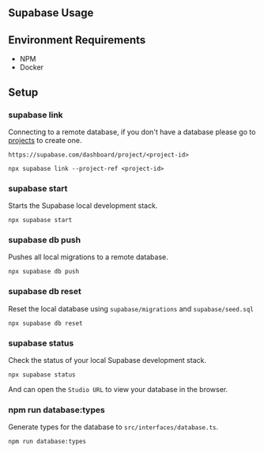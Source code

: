 ##  Supabase Usage

## Environment Requirements

- NPM
- Docker

## Setup

### supabase link

Connecting to a remote database, if you don't have a database please go to [projects](https://supabase.com/dashboard/projects) to create one.

`https://supabase.com/dashboard/project/<project-id>`

```shell
npx supabase link --project-ref <project-id>
```

### supabase start

Starts the Supabase local development stack.

```shell
npx supabase start
```

### supabase db push

Pushes all local migrations to a remote database.

```shell
npx supabase db push
```

### supabase db reset

Reset the local database using `supabase/migrations` and `supabase/seed.sql`

```shell
npx supabase db reset
```

### supabase status

Check the status of your local Supabase development stack.

```shell
npx supabase status
```

And can open the `Studio URL` to view your database in the browser.

### npm run database:types

Generate types for the database to `src/interfaces/database.ts`.

```shell
npm run database:types
```